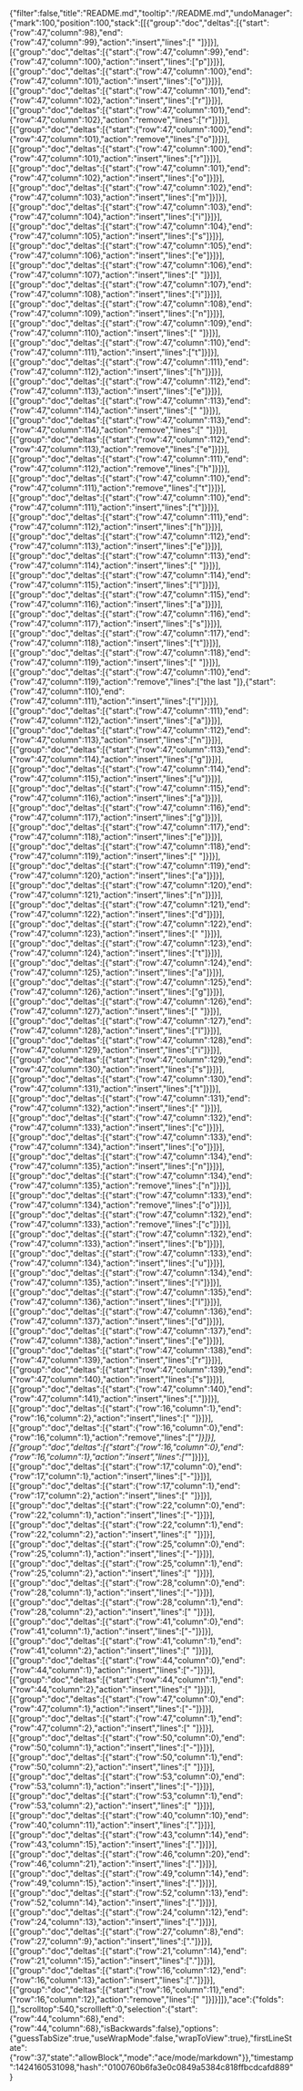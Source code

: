 {"filter":false,"title":"README.md","tooltip":"/README.md","undoManager":{"mark":100,"position":100,"stack":[[{"group":"doc","deltas":[{"start":{"row":47,"column":98},"end":{"row":47,"column":99},"action":"insert","lines":[" "]}]}],[{"group":"doc","deltas":[{"start":{"row":47,"column":99},"end":{"row":47,"column":100},"action":"insert","lines":["p"]}]}],[{"group":"doc","deltas":[{"start":{"row":47,"column":100},"end":{"row":47,"column":101},"action":"insert","lines":["o"]}]}],[{"group":"doc","deltas":[{"start":{"row":47,"column":101},"end":{"row":47,"column":102},"action":"insert","lines":["r"]}]}],[{"group":"doc","deltas":[{"start":{"row":47,"column":101},"end":{"row":47,"column":102},"action":"remove","lines":["r"]}]}],[{"group":"doc","deltas":[{"start":{"row":47,"column":100},"end":{"row":47,"column":101},"action":"remove","lines":["o"]}]}],[{"group":"doc","deltas":[{"start":{"row":47,"column":100},"end":{"row":47,"column":101},"action":"insert","lines":["r"]}]}],[{"group":"doc","deltas":[{"start":{"row":47,"column":101},"end":{"row":47,"column":102},"action":"insert","lines":["o"]}]}],[{"group":"doc","deltas":[{"start":{"row":47,"column":102},"end":{"row":47,"column":103},"action":"insert","lines":["m"]}]}],[{"group":"doc","deltas":[{"start":{"row":47,"column":103},"end":{"row":47,"column":104},"action":"insert","lines":["i"]}]}],[{"group":"doc","deltas":[{"start":{"row":47,"column":104},"end":{"row":47,"column":105},"action":"insert","lines":["s"]}]}],[{"group":"doc","deltas":[{"start":{"row":47,"column":105},"end":{"row":47,"column":106},"action":"insert","lines":["e"]}]}],[{"group":"doc","deltas":[{"start":{"row":47,"column":106},"end":{"row":47,"column":107},"action":"insert","lines":[" "]}]}],[{"group":"doc","deltas":[{"start":{"row":47,"column":107},"end":{"row":47,"column":108},"action":"insert","lines":["i"]}]}],[{"group":"doc","deltas":[{"start":{"row":47,"column":108},"end":{"row":47,"column":109},"action":"insert","lines":["n"]}]}],[{"group":"doc","deltas":[{"start":{"row":47,"column":109},"end":{"row":47,"column":110},"action":"insert","lines":[" "]}]}],[{"group":"doc","deltas":[{"start":{"row":47,"column":110},"end":{"row":47,"column":111},"action":"insert","lines":["t"]}]}],[{"group":"doc","deltas":[{"start":{"row":47,"column":111},"end":{"row":47,"column":112},"action":"insert","lines":["h"]}]}],[{"group":"doc","deltas":[{"start":{"row":47,"column":112},"end":{"row":47,"column":113},"action":"insert","lines":["e"]}]}],[{"group":"doc","deltas":[{"start":{"row":47,"column":113},"end":{"row":47,"column":114},"action":"insert","lines":[" "]}]}],[{"group":"doc","deltas":[{"start":{"row":47,"column":113},"end":{"row":47,"column":114},"action":"remove","lines":[" "]}]}],[{"group":"doc","deltas":[{"start":{"row":47,"column":112},"end":{"row":47,"column":113},"action":"remove","lines":["e"]}]}],[{"group":"doc","deltas":[{"start":{"row":47,"column":111},"end":{"row":47,"column":112},"action":"remove","lines":["h"]}]}],[{"group":"doc","deltas":[{"start":{"row":47,"column":110},"end":{"row":47,"column":111},"action":"remove","lines":["t"]}]}],[{"group":"doc","deltas":[{"start":{"row":47,"column":110},"end":{"row":47,"column":111},"action":"insert","lines":["t"]}]}],[{"group":"doc","deltas":[{"start":{"row":47,"column":111},"end":{"row":47,"column":112},"action":"insert","lines":["h"]}]}],[{"group":"doc","deltas":[{"start":{"row":47,"column":112},"end":{"row":47,"column":113},"action":"insert","lines":["e"]}]}],[{"group":"doc","deltas":[{"start":{"row":47,"column":113},"end":{"row":47,"column":114},"action":"insert","lines":[" "]}]}],[{"group":"doc","deltas":[{"start":{"row":47,"column":114},"end":{"row":47,"column":115},"action":"insert","lines":["l"]}]}],[{"group":"doc","deltas":[{"start":{"row":47,"column":115},"end":{"row":47,"column":116},"action":"insert","lines":["a"]}]}],[{"group":"doc","deltas":[{"start":{"row":47,"column":116},"end":{"row":47,"column":117},"action":"insert","lines":["s"]}]}],[{"group":"doc","deltas":[{"start":{"row":47,"column":117},"end":{"row":47,"column":118},"action":"insert","lines":["t"]}]}],[{"group":"doc","deltas":[{"start":{"row":47,"column":118},"end":{"row":47,"column":119},"action":"insert","lines":[" "]}]}],[{"group":"doc","deltas":[{"start":{"row":47,"column":110},"end":{"row":47,"column":119},"action":"remove","lines":["the last "]},{"start":{"row":47,"column":110},"end":{"row":47,"column":111},"action":"insert","lines":["l"]}]}],[{"group":"doc","deltas":[{"start":{"row":47,"column":111},"end":{"row":47,"column":112},"action":"insert","lines":["a"]}]}],[{"group":"doc","deltas":[{"start":{"row":47,"column":112},"end":{"row":47,"column":113},"action":"insert","lines":["n"]}]}],[{"group":"doc","deltas":[{"start":{"row":47,"column":113},"end":{"row":47,"column":114},"action":"insert","lines":["g"]}]}],[{"group":"doc","deltas":[{"start":{"row":47,"column":114},"end":{"row":47,"column":115},"action":"insert","lines":["u"]}]}],[{"group":"doc","deltas":[{"start":{"row":47,"column":115},"end":{"row":47,"column":116},"action":"insert","lines":["a"]}]}],[{"group":"doc","deltas":[{"start":{"row":47,"column":116},"end":{"row":47,"column":117},"action":"insert","lines":["g"]}]}],[{"group":"doc","deltas":[{"start":{"row":47,"column":117},"end":{"row":47,"column":118},"action":"insert","lines":["e"]}]}],[{"group":"doc","deltas":[{"start":{"row":47,"column":118},"end":{"row":47,"column":119},"action":"insert","lines":[" "]}]}],[{"group":"doc","deltas":[{"start":{"row":47,"column":119},"end":{"row":47,"column":120},"action":"insert","lines":["a"]}]}],[{"group":"doc","deltas":[{"start":{"row":47,"column":120},"end":{"row":47,"column":121},"action":"insert","lines":["n"]}]}],[{"group":"doc","deltas":[{"start":{"row":47,"column":121},"end":{"row":47,"column":122},"action":"insert","lines":["d"]}]}],[{"group":"doc","deltas":[{"start":{"row":47,"column":122},"end":{"row":47,"column":123},"action":"insert","lines":[" "]}]}],[{"group":"doc","deltas":[{"start":{"row":47,"column":123},"end":{"row":47,"column":124},"action":"insert","lines":["t"]}]}],[{"group":"doc","deltas":[{"start":{"row":47,"column":124},"end":{"row":47,"column":125},"action":"insert","lines":["a"]}]}],[{"group":"doc","deltas":[{"start":{"row":47,"column":125},"end":{"row":47,"column":126},"action":"insert","lines":["g"]}]}],[{"group":"doc","deltas":[{"start":{"row":47,"column":126},"end":{"row":47,"column":127},"action":"insert","lines":[" "]}]}],[{"group":"doc","deltas":[{"start":{"row":47,"column":127},"end":{"row":47,"column":128},"action":"insert","lines":["l"]}]}],[{"group":"doc","deltas":[{"start":{"row":47,"column":128},"end":{"row":47,"column":129},"action":"insert","lines":["i"]}]}],[{"group":"doc","deltas":[{"start":{"row":47,"column":129},"end":{"row":47,"column":130},"action":"insert","lines":["s"]}]}],[{"group":"doc","deltas":[{"start":{"row":47,"column":130},"end":{"row":47,"column":131},"action":"insert","lines":["t"]}]}],[{"group":"doc","deltas":[{"start":{"row":47,"column":131},"end":{"row":47,"column":132},"action":"insert","lines":[" "]}]}],[{"group":"doc","deltas":[{"start":{"row":47,"column":132},"end":{"row":47,"column":133},"action":"insert","lines":["c"]}]}],[{"group":"doc","deltas":[{"start":{"row":47,"column":133},"end":{"row":47,"column":134},"action":"insert","lines":["o"]}]}],[{"group":"doc","deltas":[{"start":{"row":47,"column":134},"end":{"row":47,"column":135},"action":"insert","lines":["n"]}]}],[{"group":"doc","deltas":[{"start":{"row":47,"column":134},"end":{"row":47,"column":135},"action":"remove","lines":["n"]}]}],[{"group":"doc","deltas":[{"start":{"row":47,"column":133},"end":{"row":47,"column":134},"action":"remove","lines":["o"]}]}],[{"group":"doc","deltas":[{"start":{"row":47,"column":132},"end":{"row":47,"column":133},"action":"remove","lines":["c"]}]}],[{"group":"doc","deltas":[{"start":{"row":47,"column":132},"end":{"row":47,"column":133},"action":"insert","lines":["b"]}]}],[{"group":"doc","deltas":[{"start":{"row":47,"column":133},"end":{"row":47,"column":134},"action":"insert","lines":["u"]}]}],[{"group":"doc","deltas":[{"start":{"row":47,"column":134},"end":{"row":47,"column":135},"action":"insert","lines":["i"]}]}],[{"group":"doc","deltas":[{"start":{"row":47,"column":135},"end":{"row":47,"column":136},"action":"insert","lines":["l"]}]}],[{"group":"doc","deltas":[{"start":{"row":47,"column":136},"end":{"row":47,"column":137},"action":"insert","lines":["d"]}]}],[{"group":"doc","deltas":[{"start":{"row":47,"column":137},"end":{"row":47,"column":138},"action":"insert","lines":["e"]}]}],[{"group":"doc","deltas":[{"start":{"row":47,"column":138},"end":{"row":47,"column":139},"action":"insert","lines":["r"]}]}],[{"group":"doc","deltas":[{"start":{"row":47,"column":139},"end":{"row":47,"column":140},"action":"insert","lines":["s"]}]}],[{"group":"doc","deltas":[{"start":{"row":47,"column":140},"end":{"row":47,"column":141},"action":"insert","lines":["."]}]}],[{"group":"doc","deltas":[{"start":{"row":16,"column":1},"end":{"row":16,"column":2},"action":"insert","lines":[" "]}]}],[{"group":"doc","deltas":[{"start":{"row":16,"column":0},"end":{"row":16,"column":1},"action":"remove","lines":["*"]}]}],[{"group":"doc","deltas":[{"start":{"row":16,"column":0},"end":{"row":16,"column":1},"action":"insert","lines":["*"]}]}],[{"group":"doc","deltas":[{"start":{"row":17,"column":0},"end":{"row":17,"column":1},"action":"insert","lines":["-"]}]}],[{"group":"doc","deltas":[{"start":{"row":17,"column":1},"end":{"row":17,"column":2},"action":"insert","lines":[" "]}]}],[{"group":"doc","deltas":[{"start":{"row":22,"column":0},"end":{"row":22,"column":1},"action":"insert","lines":["-"]}]}],[{"group":"doc","deltas":[{"start":{"row":22,"column":1},"end":{"row":22,"column":2},"action":"insert","lines":[" "]}]}],[{"group":"doc","deltas":[{"start":{"row":25,"column":0},"end":{"row":25,"column":1},"action":"insert","lines":["-"]}]}],[{"group":"doc","deltas":[{"start":{"row":25,"column":1},"end":{"row":25,"column":2},"action":"insert","lines":[" "]}]}],[{"group":"doc","deltas":[{"start":{"row":28,"column":0},"end":{"row":28,"column":1},"action":"insert","lines":["-"]}]}],[{"group":"doc","deltas":[{"start":{"row":28,"column":1},"end":{"row":28,"column":2},"action":"insert","lines":[" "]}]}],[{"group":"doc","deltas":[{"start":{"row":41,"column":0},"end":{"row":41,"column":1},"action":"insert","lines":["-"]}]}],[{"group":"doc","deltas":[{"start":{"row":41,"column":1},"end":{"row":41,"column":2},"action":"insert","lines":[" "]}]}],[{"group":"doc","deltas":[{"start":{"row":44,"column":0},"end":{"row":44,"column":1},"action":"insert","lines":["-"]}]}],[{"group":"doc","deltas":[{"start":{"row":44,"column":1},"end":{"row":44,"column":2},"action":"insert","lines":[" "]}]}],[{"group":"doc","deltas":[{"start":{"row":47,"column":0},"end":{"row":47,"column":1},"action":"insert","lines":["-"]}]}],[{"group":"doc","deltas":[{"start":{"row":47,"column":1},"end":{"row":47,"column":2},"action":"insert","lines":[" "]}]}],[{"group":"doc","deltas":[{"start":{"row":50,"column":0},"end":{"row":50,"column":1},"action":"insert","lines":["-"]}]}],[{"group":"doc","deltas":[{"start":{"row":50,"column":1},"end":{"row":50,"column":2},"action":"insert","lines":[" "]}]}],[{"group":"doc","deltas":[{"start":{"row":53,"column":0},"end":{"row":53,"column":1},"action":"insert","lines":["-"]}]}],[{"group":"doc","deltas":[{"start":{"row":53,"column":1},"end":{"row":53,"column":2},"action":"insert","lines":[" "]}]}],[{"group":"doc","deltas":[{"start":{"row":40,"column":10},"end":{"row":40,"column":11},"action":"insert","lines":["."]}]}],[{"group":"doc","deltas":[{"start":{"row":43,"column":14},"end":{"row":43,"column":15},"action":"insert","lines":["."]}]}],[{"group":"doc","deltas":[{"start":{"row":46,"column":20},"end":{"row":46,"column":21},"action":"insert","lines":["."]}]}],[{"group":"doc","deltas":[{"start":{"row":49,"column":14},"end":{"row":49,"column":15},"action":"insert","lines":["."]}]}],[{"group":"doc","deltas":[{"start":{"row":52,"column":13},"end":{"row":52,"column":14},"action":"insert","lines":["."]}]}],[{"group":"doc","deltas":[{"start":{"row":24,"column":12},"end":{"row":24,"column":13},"action":"insert","lines":["."]}]}],[{"group":"doc","deltas":[{"start":{"row":27,"column":8},"end":{"row":27,"column":9},"action":"insert","lines":["."]}]}],[{"group":"doc","deltas":[{"start":{"row":21,"column":14},"end":{"row":21,"column":15},"action":"insert","lines":["."]}]}],[{"group":"doc","deltas":[{"start":{"row":16,"column":12},"end":{"row":16,"column":13},"action":"insert","lines":["."]}]}],[{"group":"doc","deltas":[{"start":{"row":16,"column":11},"end":{"row":16,"column":12},"action":"remove","lines":[" "]}]}]]},"ace":{"folds":[],"scrolltop":540,"scrollleft":0,"selection":{"start":{"row":44,"column":68},"end":{"row":44,"column":68},"isBackwards":false},"options":{"guessTabSize":true,"useWrapMode":false,"wrapToView":true},"firstLineState":{"row":37,"state":"allowBlock","mode":"ace/mode/markdown"}},"timestamp":1424160531098,"hash":"0100760b6fa3e0c0849a5384c818ffbcdcafd889"}